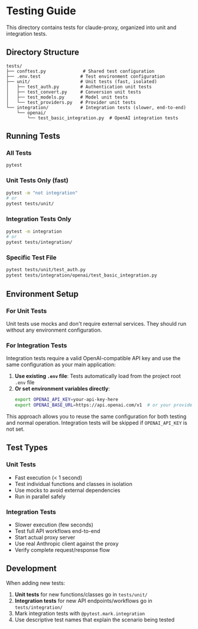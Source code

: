 # Testing Guide

This directory contains tests for claude-proxy, organized into unit and integration tests.

## Directory Structure

```
tests/
├── conftest.py              # Shared test configuration
├── .env.test               # Test environment configuration
├── unit/                   # Unit tests (fast, isolated)
│   ├── test_auth.py        # Authentication unit tests
│   ├── test_convert.py     # Conversion unit tests
│   ├── test_models.py      # Model unit tests
│   └── test_providers.py   # Provider unit tests
└── integration/            # Integration tests (slower, end-to-end)
    └── openai/
        └── test_basic_integration.py  # OpenAI integration tests
```

## Running Tests

### All Tests
```bash
pytest
```

### Unit Tests Only (fast)
```bash
pytest -m "not integration"
# or
pytest tests/unit/
```

### Integration Tests Only
```bash
pytest -m integration
# or  
pytest tests/integration/
```

### Specific Test File
```bash
pytest tests/unit/test_auth.py
pytest tests/integration/openai/test_basic_integration.py
```

## Environment Setup

### For Unit Tests
Unit tests use mocks and don't require external services. They should run without any environment configuration.

### For Integration Tests
Integration tests require a valid OpenAI-compatible API key and use the same configuration as your main application:

1. **Use existing `.env` file**: Tests automatically load from the project root `.env` file
2. **Or set environment variables directly**:
   ```bash
   export OPENAI_API_KEY=your-api-key-here
   export OPENAI_BASE_URL=https://api.openai.com/v1  # or your provider URL
   ```

This approach allows you to reuse the same configuration for both testing and normal operation. Integration tests will be skipped if `OPENAI_API_KEY` is not set.

## Test Types

### Unit Tests
- Fast execution (< 1 second)
- Test individual functions and classes in isolation
- Use mocks to avoid external dependencies
- Run in parallel safely

### Integration Tests  
- Slower execution (few seconds)
- Test full API workflows end-to-end
- Start actual proxy server
- Use real Anthropic client against the proxy
- Verify complete request/response flow

## Development

When adding new tests:

1. **Unit tests** for new functions/classes go in `tests/unit/`
2. **Integration tests** for new API endpoints/workflows go in `tests/integration/`
3. Mark integration tests with `@pytest.mark.integration`
4. Use descriptive test names that explain the scenario being tested